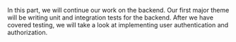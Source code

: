 In this part, we will continue our work on the backend. Our first major theme will be writing unit and integration tests for the backend. After we have covered testing, we will take a look at implementing user authentication and authorization.

